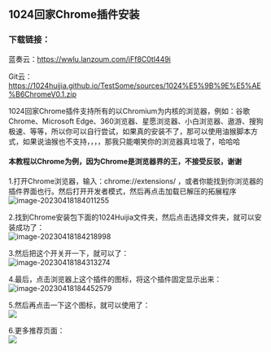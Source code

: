 ## 1024回家Chrome插件安装

### 下载链接：

蓝奏云：https://wwlu.lanzoum.com/iFf8C0tl449i

Git云：https://1024huijia.github.io/TestSome/sources/1024%E5%9B%9E%E5%AE%B6ChromeV0.1.zip

1024回家Chrome插件支持所有的以Chromium为内核的浏览器，例如：谷歌Chrome、Microsoft Edge、360浏览器、星愿浏览器、小白浏览器、遨游、搜狗极速、等等，所以你可以自行尝试，如果真的安装不了，那可以使用油猴脚本方式，如果说油猴也不支持，，，，那我只能嘲笑你的浏览器真垃圾了，哈哈哈

#### 本教程以Chrome为例，因为Chrome是浏览器界的王，不接受反驳，谢谢

1.打开Chrome浏览器，输入：chrome://extensions/ ，或者你能找到你浏览器的插件界面也行。然后打开开发者模式，然后再点击加载已解压的拓展程序    
![image-20230418184011255](C:\Users\song\AppData\Roaming\Typora\typora-user-images\image-20230418184011255.png)

2.找到Chrome安装包下面的1024Huijia文件夹，然后点击选择文件夹，就可以安装成功了：  
![image-20230418184218998](C:\Users\song\AppData\Roaming\Typora\typora-user-images\image-20230418184218998.png)



3.然后把这个开关开一下，就可以了：  
![image-20230418184313274](C:\Users\song\AppData\Roaming\Typora\typora-user-images\image-20230418184313274.png)



4.最后，点击浏览器上这个插件的图标，将这个插件固定显示出来：  
![image-20230418184452579](C:\Users\song\AppData\Roaming\Typora\typora-user-images\image-20230418184452579.png)



5.然后再点击一下这个图标，就可以使用了：  
![](C:\Users\song\AppData\Roaming\Typora\typora-user-images\image-20230421142015238.png)



6.更多推荐页面：  
![](C:\Users\song\AppData\Roaming\Typora\typora-user-images\image-20230421142025953.png)
